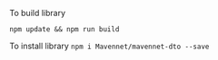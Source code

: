 To build library

`npm update && npm run build`

To install library
` npm i Mavennet/mavennet-dto --save `
